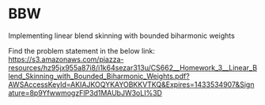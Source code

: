 # BBW

Implementing linear blend skinning with bounded biharmonic weights

Find the problem statement in the below link:
https://s3.amazonaws.com/piazza-resources/hz95jx955a87i8/i1k64sezar313u/CS662__Homework_3__Linear_Blend_Skinning_with_Bounded_Biharmonic_Weights.pdf?AWSAccessKeyId=AKIAJKOQYKAYOBKKVTKQ&Expires=1433534907&Signature=8p9YfwwmogzFlP3d1MAUbJW3oLI%3D
